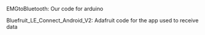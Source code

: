EMGtoBluetooth: Our code for arduino

Bluefruit_LE_Connect_Android_V2: Adafruit code for the app used to receive data
